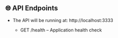 ## 🌐 API Endpoints

- The API will be running at: http://localhost:3333

  - GET /health – Application health check
  
